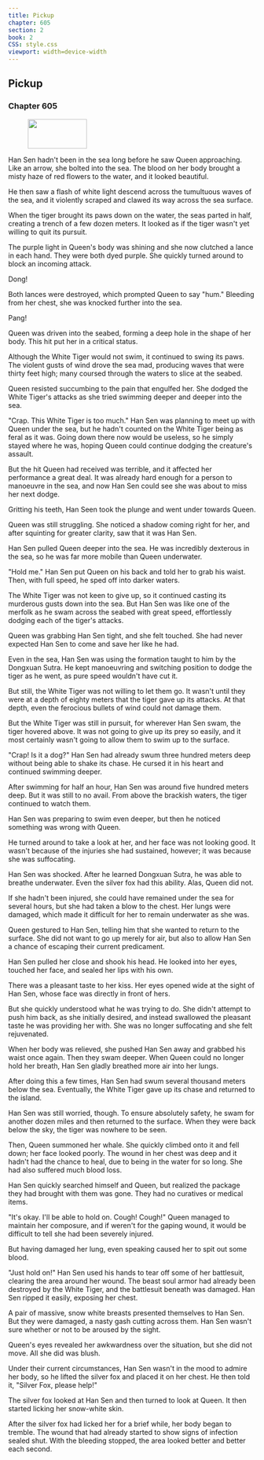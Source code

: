 ```yaml
---
title: Pickup
chapter: 605
section: 2
book: 2
CSS: style.css
viewport: width=device-width
---
```


## Pickup

### Chapter 605

<figure>
	<img src="../Images/gem.gif" alt="" id="gem" width="120" height="60" />
</figure>

Han Sen hadn't been in the sea long before he saw Queen approaching. Like an arrow, she bolted into the sea. The blood on her body brought a misty haze of red flowers to the water, and it looked beautiful.

He then saw a flash of white light descend across the tumultuous waves of the sea, and it violently scraped and clawed its way across the sea surface.

When the tiger brought its paws down on the water, the seas parted in half, creating a trench of a few dozen meters. It looked as if the tiger wasn't yet willing to quit its pursuit.

The purple light in Queen's body was shining and she now clutched a lance in each hand. They were both dyed purple. She quickly turned around to block an incoming attack.

Dong!

Both lances were destroyed, which prompted Queen to say "hum." Bleeding from her chest, she was knocked further into the sea.

Pang!

Queen was driven into the seabed, forming a deep hole in the shape of her body. This hit put her in a critical status.

Although the White Tiger would not swim, it continued to swing its paws. The violent gusts of wind drove the sea mad, producing waves that were thirty feet high; many coursed through the waters to slice at the seabed.

Queen resisted succumbing to the pain that engulfed her. She dodged the White Tiger's attacks as she tried swimming deeper and deeper into the sea.

"Crap. This White Tiger is too much." Han Sen was planning to meet up with Queen under the sea, but he hadn't counted on the White Tiger being as feral as it was. Going down there now would be useless, so he simply stayed where he was, hoping Queen could continue dodging the creature's assault.

But the hit Queen had received was terrible, and it affected her performance a great deal. It was already hard enough for a person to manoeuvre in the sea, and now Han Sen could see she was about to miss her next dodge.

Gritting his teeth, Han Seen took the plunge and went under towards Queen.

Queen was still struggling. She noticed a shadow coming right for her, and after squinting for greater clarity, saw that it was Han Sen.

Han Sen pulled Queen deeper into the sea. He was incredibly dexterous in the sea, so he was far more mobile than Queen underwater.

"Hold me." Han Sen put Queen on his back and told her to grab his waist. Then, with full speed, he sped off into darker waters.

The White Tiger was not keen to give up, so it continued casting its murderous gusts down into the sea. But Han Sen was like one of the merfolk as he swam across the seabed with great speed, effortlessly dodging each of the tiger's attacks.

Queen was grabbing Han Sen tight, and she felt touched. She had never expected Han Sen to come and save her like he had.

Even in the sea, Han Sen was using the formation taught to him by the Dongxuan Sutra. He kept manoeuvring and switching position to dodge the tiger as he went, as pure speed wouldn't have cut it.

But still, the White Tiger was not willing to let them go. It wasn't until they were at a depth of eighty meters that the tiger gave up its attacks. At that depth, even the ferocious bullets of wind could not damage them.

But the White Tiger was still in pursuit, for wherever Han Sen swam, the tiger hovered above. It was not going to give up its prey so easily, and it most certainly wasn't going to allow them to swim up to the surface.

"Crap! Is it a dog?" Han Sen had already swum three hundred meters deep without being able to shake its chase. He cursed it in his heart and continued swimming deeper.

After swimming for half an hour, Han Sen was around five hundred meters deep. But it was still to no avail. From above the brackish waters, the tiger continued to watch them.

Han Sen was preparing to swim even deeper, but then he noticed something was wrong with Queen.

He turned around to take a look at her, and her face was not looking good. It wasn't because of the injuries she had sustained, however; it was because she was suffocating.

Han Sen was shocked. After he learned Dongxuan Sutra, he was able to breathe underwater. Even the silver fox had this ability. Alas, Queen did not.

If she hadn't been injured, she could have remained under the sea for several hours, but she had taken a blow to the chest. Her lungs were damaged, which made it difficult for her to remain underwater as she was.

Queen gestured to Han Sen, telling him that she wanted to return to the surface. She did not want to go up merely for air, but also to allow Han Sen a chance of escaping their current predicament.

Han Sen pulled her close and shook his head. He looked into her eyes, touched her face, and sealed her lips with his own.

There was a pleasant taste to her kiss. Her eyes opened wide at the sight of Han Sen, whose face was directly in front of hers.

But she quickly understood what he was trying to do. She didn't attempt to push him back, as she initially desired, and instead swallowed the pleasant taste he was providing her with. She was no longer suffocating and she felt rejuvenated.

When her body was relieved, she pushed Han Sen away and grabbed his waist once again. Then they swam deeper. When Queen could no longer hold her breath, Han Sen gladly breathed more air into her lungs.

After doing this a few times, Han Sen had swum several thousand meters below the sea. Eventually, the White Tiger gave up its chase and returned to the island.

Han Sen was still worried, though. To ensure absolutely safety, he swam for another dozen miles and then returned to the surface. When they were back below the sky, the tiger was nowhere to be seen.

Then, Queen summoned her whale. She quickly climbed onto it and fell down; her face looked poorly. The wound in her chest was deep and it hadn't had the chance to heal, due to being in the water for so long. She had also suffered much blood loss.

Han Sen quickly searched himself and Queen, but realized the package they had brought with them was gone. They had no curatives or medical items.

"It's okay. I'll be able to hold on. Cough! Cough!" Queen managed to maintain her composure, and if weren't for the gaping wound, it would be difficult to tell she had been severely injured.

But having damaged her lung, even speaking caused her to spit out some blood.

"Just hold on!" Han Sen used his hands to tear off some of her battlesuit, clearing the area around her wound. The beast soul armor had already been destroyed by the White Tiger, and the battlesuit beneath was damaged. Han Sen ripped it easily, exposing her chest.

A pair of massive, snow white breasts presented themselves to Han Sen. But they were damaged, a nasty gash cutting across them. Han Sen wasn't sure whether or not to be aroused by the sight.

Queen's eyes revealed her awkwardness over the situation, but she did not move. All she did was blush.

Under their current circumstances, Han Sen wasn't in the mood to admire her body, so he lifted the silver fox and placed it on her chest. He then told it, "Silver Fox, please help!"

The silver fox looked at Han Sen and then turned to look at Queen. It then started licking her snow-white skin.

After the silver fox had licked her for a brief while, her body began to tremble. The wound that had already started to show signs of infection sealed shut. With the bleeding stopped, the area looked better and better each second.